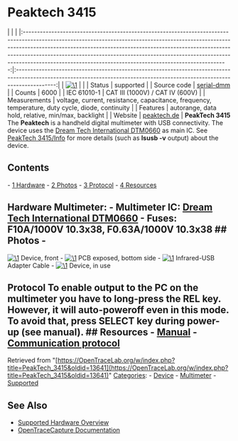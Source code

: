 # Peaktech 3415

| | | |:-----------------------------------------------------------------------------------------------------------------------------------------------------------------------------------------------------------------------------------------------------------------------------------------------------------------------------------------------------------------------------------------------:|:--------------------------------------------------------------------------------------------------------------------------------------------------------------------------:| | [![\1](../../assets/hardware/general/\2)](./File:Peaktech3415_top.png.html) | | | Status | supported | | Source code | [serial-dmm](http://github.com/OpenTraceLab/?p=OpenTraceCapture.git;a=tree;f=src/hardware/serial-dmm) | | Counts | 6000 | | IEC 61010-1 | CAT III (1000V) / CAT IV (600V) | | Measurements | voltage, current, resistance, capacitance, frequency, temperature, duty cycle, diode, continuity | | Features | autorange, data hold, relative, min/max, backlight | | Website | [peaktech.de](https://www.peaktech.de/productdetail/kategorie/digital---handmultimeter/produkt/peaktech-3415-usb.815.html) | **PeakTech 3415** The **Peaktech** is a handheld digital multimeter with USB connectivity. The device uses the [Dream Tech International DTM0660](Multimeter_ICs.html#Dream_Tech_International_DTM0660 "Multimeter ICs") as main IC. See [PeakTech 3415/Info](PeakTech_3415/Info.html "PeakTech 3415/Info") for more details (such as **lsusb -v** output) about the device. 
## Contents 
\- [1 Hardware](PeakTech_3415.html#Hardware) \- [2 Photos](PeakTech_3415.html#Photos) \- [3 Protocol](PeakTech_3415.html#Protocol) \- [4 Resources](PeakTech_3415.html#Resources) 
## Hardware **Multimeter:** \- **Multimeter IC**: [Dream Tech International DTM0660](Multimeter_ICs.html#Dream_Tech_International_DTM0660 "Multimeter ICs") \- **Fuses**: F10A/1000V 10.3x38, F0.63A/1000V 10.3x38 ## Photos \- 
[![\1](../../assets/hardware/general/\2)](./File:Peaktech3415_top.png.html)
Device, front
\- 
[![\1](../../assets/hardware/general/\2)](./File:Peaktech3415_pcb.jpg.html)
PCB exposed, bottom side
\- 
[![\1](../../assets/hardware/general/\2)](./File:Peaktech3415_cable.JPG.html)
Infrared-USB Adapter Cable
\- 
[![\1](../../assets/hardware/general/\2)](./File:Peaktech3415_operation.JPG.html)
Device, in use
## Protocol To enable output to the PC on the multimeter you have to long-press the **REL** key. However, it will auto-poweroff even in this mode. To avoid that, press **SELECT** key during power-up (see manual). ## Resources \- [Manual](https://www.peaktech.de/tl_files/downloads/3001%20-%204000/PeakTech_3415%20USB.pdf) \- [Communication protocol](https://www.peaktech.de/tl_files/downloads/Schnittstellenprotokolle/Communication_protocols_all_DMM_2017-12-27.pdf)
Retrieved from "[https://OpenTraceLab.org/w/index.php?title=PeakTech_3415&oldid=13641](https://OpenTraceLab.org/w/index.php?title=PeakTech_3415&oldid=13641)" 
[Categories](specialcategories-specialcategories.md): \- [Device](./Category:Device.html "Category:Device") \- [Multimeter](./Category:Multimeter.html "Category:Multimeter") \- [Supported](./Category:Supported.html "Category:Supported")

## See Also
- [Supported Hardware Overview](../supported-hardware.md)
- [OpenTraceCapture Documentation](../../opentracecapture/overview.md)
